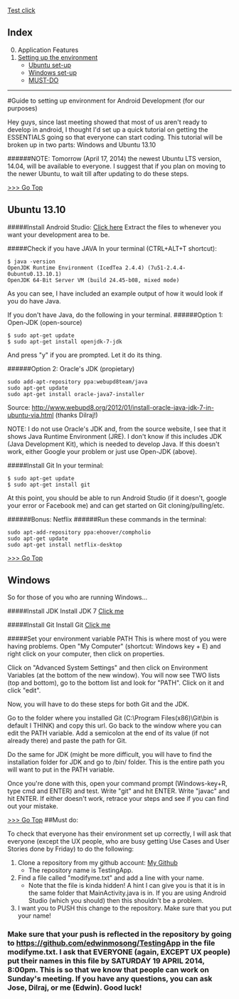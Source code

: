 <a name="top"></a>


[Test click](index2.html)


## Index
0. Application Features
1. [Setting up the environment](#setup) <br/>
   * [Ubuntu set-up](#ubuntusetup) <br/>
   * [Windows set-up](#windowssetup) <br/>
   * [MUST-DO](#mustdo) <br/>

---


<a name="setup"></a>

#Guide to setting up environment for Android Development (for our purposes)

Hey guys, since last meeting showed that most of us aren't ready to develop in android, I thought I'd set up a quick tutorial on getting the ESSENTIALS going so that everyone can start coding. This tutorial will be broken up in two parts: Windows and Ubuntu 13.10

######NOTE: Tomorrow (April 17, 2014) the newest Ubuntu LTS version, 14.04, will be available to everyone. I suggest that if you plan on moving to the newer Ubuntu, to wait till after updating to do these steps.

<a name="ubuntusetup"></a>
[>>> Go Top](#top)
## Ubuntu 13.10

#####Install Android Studio:
[Click here](http://developer.android.com/sdk/installing/linux-studio)
Extract the files to whenever you want your development area to be.

#####Check if you have JAVA
In your terminal (CTRL+ALT+T shortcut):
```
$ java -version
OpenJDK Runtime Environment (IcedTea 2.4.4) (7u51-2.4.4-0ubuntu0.13.10.1)
OpenJDK 64-Bit Server VM (build 24.45-b08, mixed mode)
```

As you can see, I have included an example output of how it would look if you do have Java.

If you don't have Java, do the following in your terminal.
######Option 1: Open-JDK (open-source)
```
$ sudo apt-get update
$ sudo apt-get install openjdk-7-jdk
```
And press "y" if you are prompted. Let it do its thing.

######Option 2: Oracle's JDK (propietary)
```
sudo add-apt-repository ppa:webupd8team/java
sudo apt-get update
sudo apt-get install oracle-java7-installer
```
Source: http://www.webupd8.org/2012/01/install-oracle-java-jdk-7-in-ubuntu-via.html (thanks Dilraj!)

NOTE: I do not use Oracle's JDK and, from the source website, I see that it shows Java Runtime Environment (JRE). I don't know if this includes JDK (Java Development Kit), which is needed to develop Java. If this doesn't work, either Google your problem or just use Open-JDK (above).

#####Install Git
In your terminal:
```
$ sudo apt-get update
$ sudo apt-get install git
```

At this point, you should be able to run Android Studio (if it doesn't, google your error or Facebook me) and can get started on Git cloning/pulling/etc. 

######Bonus: Netflix
######Run these commands in the terminal:
```
sudo apt-add-repository ppa:ehoover/compholio
sudo apt-get update
sudo apt-get install netflix-desktop
```

<a name="windowssetup"></a>
[>>> Go Top](#top)
## Windows

So for those of you who are running Windows...

#####Install JDK
Install JDK 7 [Click me](http://www.oracle.com/technetwork/java/javase/downloads/jdk7-downloads-1880260.html)

#####Install Git
Install Git [Click me](http://git-scm.com/download/win)

#####Set your environment variable PATH
This is where most of you were having problems. Open "My Computer" (shortcut: Windows key + E) and right click on your computer, then click on properties.

Click on "Advanced System Settings" and then click on Environment Variables (at the bottom of the new window). You will now see TWO lists (top and bottom), go to the bottom list and look for "PATH". Click on it and click "edit". 

Now, you will have to do these steps for both Git and the JDK. 

Go to the folder where you installed Git (C:\Program Files(x86)\Git\bin is default I THINK) and copy this url. Go back to the window where you can edit the PATH variable. Add a semicolon at the end of its value (if not already there) and paste the path for Git.

Do the same for JDK (might be more difficult, you will have to find the installation folder for JDK and go to /bin/ folder. This is the entire path you will want to put in the PATH variable.

Once you're done with this, open your command prompt (Windows-key+R, type cmd and ENTER) and test. Write "git" and hit ENTER. Write "javac" and hit ENTER. If either doesn't work, retrace your steps and see if you can find out your mistake.


<a name="mustdo"></a>
[>>> Go Top](#top)
##Must do:

To check that everyone has their environment set up correctly, I will ask that everyone (except the UX people, who are busy getting Use Cases and User Stories done by Friday) to do the following:

1. Clone a repository from my github account: [My Github](https://github.com/edwinmosong) 
   * The repository name is TestingApp.
2. Find a file called "modifyme.txt" and add a line with your name.
   * Note that the file is kinda hidden! A hint I can give you is that it is in the same folder that MainActivity.java is in. If you are using Android Studio (which you should) then this shouldn't be a problem.
3. I want you to PUSH this change to the repository. Make sure that you put your name!


### Make sure that your push is reflected in the repository by going to https://github.com/edwinmosong/TestingApp in the file modifyme.txt. I ask that EVERYONE (again, EXCEPT UX people) put their names in this file by SATURDAY 19 APRIL 2014, 8:00pm. This is so that we know that people can work on Sunday's meeting. If you have any questions, you can ask Jose, Dilraj, or me (Edwin). Good luck!
